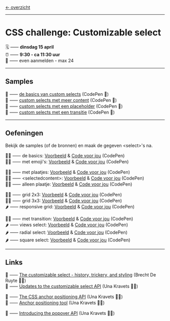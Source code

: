 [← overzicht](CHALLENGES.md)

---

# CSS challenge: Customizable select

🗓️ ⸺ **dinsdag 15 april**  
⏰ ⸺ **9:30 - ca 11:30 uur**   
🙋 ⸺ even aanmelden - max 24   

---

## Samples

🎯 ⸺ [de basics van custom selects](https://codepen.io/shooft/pen/qEEWpdd) (CodePen 🎠)  
🎯 ⸺ [custom selects met meer content](https://codepen.io/shooft/pen/wBBwpWy) (CodePen 🎠)  
🎯 ⸺ [custom selects met een placeholder](https://codepen.io/shooft/pen/ZYYzvJd) (CodePen 🎠)  
🎯 ⸺ [custom selects met een transitie](https://codepen.io/shooft/pen/OPPLzmQ) (CodePen 🎠)  

---

## Oefeningen

Bekijk de samples (of de bronnen) en maak de gegeven \<select\>'s na.  

🧑‍💻 ⸺ de basics:
<a href="https://codepen.io/shooft/live/dPPbbOK" target="_blank" rel="noopener noreferrer">Voorbeeld</a> & 
<a href="https://codepen.io/shooft/pen/ZYYzvjz" target="_blank" rel="noopener noreferrer">Code voor jou</a>
(CodePen)  
🧑‍💻 ⸺ met emoji's:
<a href="https://codepen.io/shooft/live/OPPLLGV" target="_blank" rel="noopener noreferrer">Voorbeeld</a> & 
<a href="https://codepen.io/shooft/pen/KwwPZrL" target="_blank" rel="noopener noreferrer">Code voor jou</a>
(CodePen)  

🧑‍💻 ⸺ met plaatjes:
<a href="https://codepen.io/shooft/live/XJJrWRx" target="_blank" rel="noopener noreferrer">Voorbeeld</a> & 
<a href="https://codepen.io/shooft/pen/OPPLzGB" target="_blank" rel="noopener noreferrer">Code voor jou</a>
(CodePen)  
🧑‍💻 ⸺ \<selectedcontent\>:
<a href="https://codepen.io/shooft/live/JooPjow" target="_blank" rel="noopener noreferrer">Voorbeeld</a> & 
<a href="https://codepen.io/shooft/pen/azzoEep" target="_blank" rel="noopener noreferrer">Code voor jou</a>
(CodePen)  
🧑‍💻 ⸺ alleen plaatje:
<a href="https://codepen.io/shooft/live/NPPKWGd" target="_blank" rel="noopener noreferrer">Voorbeeld</a> & 
<a href="https://codepen.io/shooft/pen/yyyBvLy" target="_blank" rel="noopener noreferrer">Code voor jou</a>
(CodePen)  

🧑‍💻 ⸺ grid 2x3:
<a href="https://codepen.io/shooft/live/xbbKXjY" target="_blank" rel="noopener noreferrer">Voorbeeld</a> & 
<a href="https://codepen.io/shooft/pen/PwwYQwx" target="_blank" rel="noopener noreferrer">Code voor jou</a>
(CodePen)  
🧑‍💻 ⸺ grid 3x3:
<a href="https://codepen.io/shooft/live/MYYgEeK" target="_blank" rel="noopener noreferrer">Voorbeeld</a> & 
<a href="https://codepen.io/shooft/pen/vEEBdNj" target="_blank" rel="noopener noreferrer">Code voor jou</a>
(CodePen)  
🌶️ ⸺ responsive grid:
<a href="https://codepen.io/shooft/live/gbbYOxM" target="_blank" rel="noopener noreferrer">Voorbeeld</a> & 
<a href="https://codepen.io/shooft/pen/bNNbLpy" target="_blank" rel="noopener noreferrer">Code voor jou</a>
(CodePen)  

🧑‍💻 ⸺ met transition:
<a href="https://codepen.io/shooft/live/zxxOZVK" target="_blank" rel="noopener noreferrer">Voorbeeld</a> & 
<a href="https://codepen.io/shooft/pen/qEEWxqV" target="_blank" rel="noopener noreferrer">Code voor jou</a>
(CodePen)  
🌶️ ⸺ views select:
<a href="https://codepen.io/shooft/live/VYYZzxW" target="_blank" rel="noopener noreferrer">Voorbeeld</a> & 
<a href="https://codepen.io/shooft/pen/JooPpNO" target="_blank" rel="noopener noreferrer">Code voor jou</a>
(CodePen)  
🌶️ ⸺ radial select:
<a href="https://codepen.io/shooft/live/MYYgERo" target="_blank" rel="noopener noreferrer">Voorbeeld</a> & 
<a href="https://codepen.io/shooft/pen/LEEPQyQ" target="_blank" rel="noopener noreferrer">Code voor jou</a>
(CodePen)  
🌶️ ⸺ square select:
<a href="https://codepen.io/shooft/live/emmOeLP" target="_blank" rel="noopener noreferrer">Voorbeeld</a> & 
<a href="https://codepen.io/shooft/pen/oggvEWq" target="_blank" rel="noopener noreferrer">Code voor jou</a>
(CodePen)  


---
 
## Links

🎯 ⸺ [The customizable select - history, trickery, and styling](https://utilitybend.com/blog/the-customizable-select-part-one-history-trickery-and-styling-the-select-with-css) (Brecht De Ruyte 🧑‍💻)   
🎯 ⸺ [Updates to the customizable select API](https://una.im/select-updates/) (Una Kravets 🧑‍💻)  

🎯 ⸺ [The CSS anchor positioning API](https://developer.chrome.com/docs/css-ui/anchor-positioning-api) (Una Kravets 🧑‍💻)  
🎯 ⸺ [Anchor positioning tool](https://chrome.dev/anchor-tool/) (Una Kravets 🧑‍💻)  

🎯 ⸺ [Introducing the popover API](https://developer.chrome.com/blog/introducing-popover-api/) (Una Kravets 🧑‍💻)  